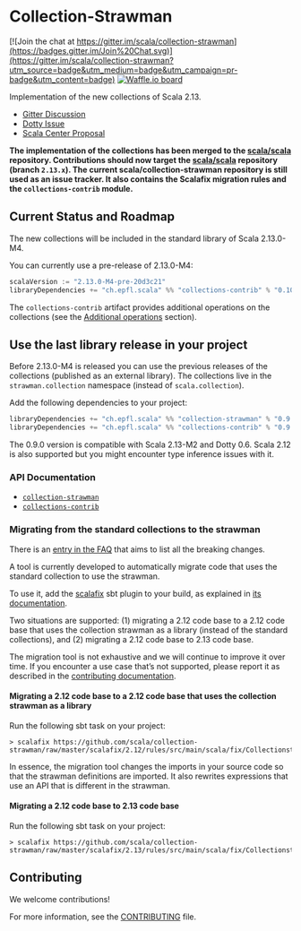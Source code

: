 # Collection-Strawman

[![Join the chat at https://gitter.im/scala/collection-strawman](https://badges.gitter.im/Join%20Chat.svg)](https://gitter.im/scala/collection-strawman?utm_source=badge&utm_medium=badge&utm_campaign=pr-badge&utm_content=badge)
[![Waffle.io board](https://badge.waffle.io/scala/collection-strawman.svg?label=ready&title=Ready+issues)](http://waffle.io/scala/collection-strawman)

Implementation of the new collections of Scala 2.13.

- [Gitter Discussion](https://gitter.im/scala/collection-strawman)
- [Dotty Issue](https://github.com/lampepfl/dotty/issues/818)
- [Scala Center Proposal](https://github.com/scalacenter/advisoryboard/blob/master/proposals/007-collections.md)

**The implementation of the collections has been merged to the
[scala/scala](https://github.com/scala/scala) repository. Contributions should now target the
[scala/scala](https://github.com/scala/scala) repository (branch `2.13.x`). The current scala/collection-strawman
repository is still used as an issue tracker. It also contains the Scalafix migration rules and the `collections-contrib`
module.**

## Current Status and Roadmap

The new collections will be included in the standard library of Scala 2.13.0-M4.

You can currently use a pre-release of 2.13.0-M4:

~~~ scala
scalaVersion := "2.13.0-M4-pre-20d3c21"
libraryDependencies += "ch.epfl.scala" %% "collections-contrib" % "0.10.0-SNAPSHOT" // optional
~~~

The `collections-contrib` artifact provides additional operations on the collections (see the
[Additional operations](#additional-operations) section).

## Use the last library release in your project

Before 2.13.0-M4 is released you can use the previous releases of the collections (published as an external library).
The collections live in the `strawman.collection` namespace (instead of `scala.collection`).

Add the following dependencies to your project:

~~~ scala
libraryDependencies += "ch.epfl.scala" %% "collection-strawman" % "0.9.0"
libraryDependencies += "ch.epfl.scala" %% "collections-contrib" % "0.9.0" // optional
~~~

The 0.9.0 version is compatible with Scala 2.13-M2 and Dotty 0.6. Scala 2.12 is also supported
but you might encounter type inference issues with it.

### API Documentation

- [`collection-strawman`](https://static.javadoc.io/ch.epfl.scala/collection-strawman_2.12/0.9.0/index.html)
- [`collections-contrib`](https://static.javadoc.io/ch.epfl.scala/collections-contrib_2.12/0.9.0/index.html)

### Migrating from the standard collections to the strawman

There is an [entry in the FAQ](https://github.com/scala/collection-strawman/wiki/FAQ#what-are-the-breaking-changes)
that aims to list all the breaking changes.

A tool is currently developed to automatically migrate code that uses the standard
collection to use the strawman.

To use it, add the [scalafix](https://scalacenter.github.io/scalafix/) sbt plugin
to your build, as explained in
[its documentation](https://scalacenter.github.io/scalafix/#Installation).

Two situations are supported: (1) migrating a 2.12 code base to a 2.12 code base that
uses the collection strawman as a library (instead of the standard collections), and
(2) migrating a 2.12 code base to 2.13 code base.

The migration tool is not exhaustive and we will continue to improve
it over time. If you encounter a use case that’s not supported, please
report it as described in the
[contributing documentation](CONTRIBUTING.md#migration-tool).

#### Migrating a 2.12 code base to a 2.12 code base that uses the collection strawman as a library

Run the following sbt task on your project:

~~~
> scalafix https://github.com/scala/collection-strawman/raw/master/scalafix/2.12/rules/src/main/scala/fix/Collectionstrawman_v0.scala
~~~

In essence, the migration tool changes the imports in your source code
so that the strawman definitions are imported. It also rewrites
expressions that use an API that is different in the strawman.

#### Migrating a 2.12 code base to 2.13 code base

Run the following sbt task on your project:

~~~
> scalafix https://github.com/scala/collection-strawman/raw/master/scalafix/2.13/rules/src/main/scala/fix/Collectionstrawman_v0.scala
~~~

## Contributing

We welcome contributions!

For more information, see the [CONTRIBUTING](CONTRIBUTING.md) file.
